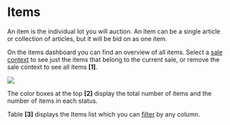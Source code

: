 # Items

An item is the individual lot you will auction. An item can be a single article or collection of articles, but it will be bid on as one item.

On the items dashboard you can find an overview of all items. Select a [sale context](../sale/sale-context.md) to see just the items that belong to the current sale, or remove the sale context to see all items **\[1\]**.

![](https://user-images.githubusercontent.com/20393485/45419204-48a2af80-b68f-11e8-8e8d-106f9ff30bd9.jpg)

The color boxes at the top **\[2\]** display the total number of items and the number of items in each status.

Table **\[3\]** displays the Items list which you can [filter](how-to-find-an-existing-item.md) by any column.

